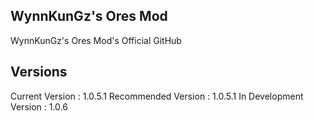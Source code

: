 ## WynnKunGz's Ores Mod
 WynnKunGz's Ores Mod's Official GitHub

## Versions
Current Version : 1.0.5.1
Recommended Version : 1.0.5.1
In Development Version : 1.0.6
